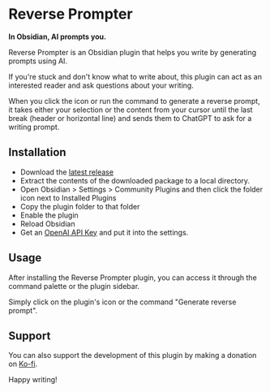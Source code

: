 # Reverse Prompter

**In Obsidian, AI prompts you.**

Reverse Prompter is an Obsidian plugin that helps you write by generating prompts using AI. 

If you're stuck and don't know what to write about, this plugin can act as an interested reader and ask questions about your writing.

When you click the icon or run the command to generate a reverse prompt, it takes either your selection or the content from your cursor until the last break (header or horizontal line) and sends them to ChatGPT to ask for a writing prompt.

## Installation

- Download the [latest release](https://github.com/ryanhalliday/obsidian-reverse-prompter/releases)
- Extract the contents of the downloaded package to a local directory.
- Open Obsidian > Settings > Community Plugins and then click the folder icon next to Installed Plugins
- Copy the plugin folder to that folder
- Enable the plugin
- Reload Obsidian
- Get an [OpenAI API Key](https://platform.openai.com/api-keys) and put it into the settings.

## Usage

After installing the Reverse Prompter plugin, you can access it through the command palette or the plugin sidebar. 

Simply click on the plugin's icon or the command "Generate reverse prompt".

## Support

You can also support the development of this plugin by making a donation on [Ko-fi](https://ko-fi.com/ryanhalliday).

Happy writing!
